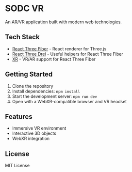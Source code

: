 # SODC VR

An AR/VR application built with modern web technologies.

## Tech Stack

- [React Three Fiber](https://docs.pmnd.rs/react-three-fiber) - React renderer for Three.js
- [React Three Drei](https://docs.pmnd.rs/react-three-drei) - Useful helpers for React Three Fiber
- [XR](https://docs.pmnd.rs/xr) - VR/AR support for React Three Fiber

## Getting Started

1. Clone the repository
2. Install dependencies: `npm install`
3. Start the development server: `npm run dev`
4. Open with a WebXR-compatible browser and VR headset

## Features

- Immersive VR environment
- Interactive 3D objects
- WebXR integration

## License

MIT License
